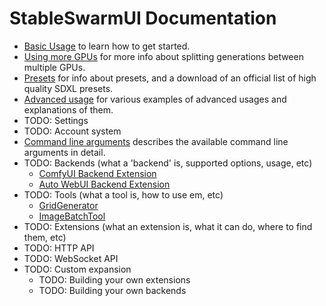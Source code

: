 # StableSwarmUI Documentation

- [Basic Usage](/docs/Basic%20Usage.md) to learn how to get started.
- [Using more GPUs](/docs/Using%20More%20GPUs.md) for more info about splitting generations between multiple GPUs.
- [Presets](/docs/Presets.md) for info about presets, and a download of an official list of high quality SDXL presets.
- [Advanced usage](/docs/Advanced%20Usage.md) for various examples of advanced usages and explanations of them.
- TODO: Settings
- TODO: Account system
- [Command line arguments](/docs/Command%20Line%20Arguments.md) describes the available command line arguments in detail.
- TODO: Backends (what a 'backend' is, supported options, usage, etc)
    - [ComfyUI Backend Extension](/src/BuiltinExtensions/ComfyUIBackend/README.md)
    - [Auto WebUI Backend Extension](/src/BuiltinExtensions/AutoWebUIBackend/README.md)
- TODO: Tools (what a tool is, how to use em, etc)
    - [GridGenerator](/src/BuiltinExtensions/GridGenerator/README.md)
    - [ImageBatchTool](/src/BuiltinExtensions/ImageBatchTool/README.md)
- TODO: Extensions (what an extension is, what it can do, where to find them, etc)
- TODO: HTTP API
- TODO: WebSocket API
- TODO: Custom expansion
    - TODO: Building your own extensions
    - TODO: Building your own backends
